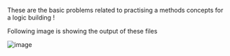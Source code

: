 These are the basic problems related to practising a methods concepts for a logic building !

Following image is showing the output of these files

![image](https://github.com/user-attachments/assets/c3b8fac0-ae60-42c0-956d-dff75df22489)
